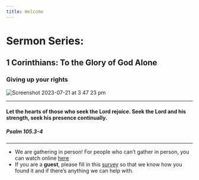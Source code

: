```yaml
---
title: Welcome
---
```


# Sermon Series:
## 1 Corinthians: To the Glory of God Alone 
### Giving up your rights


![Screenshot 2023-07-21 at 3 47 23 pm](https://github.com/stgeorgeshurstville/bulletin/assets/119166299/2d95947e-b2b1-44b5-a360-f1dd4a4d7efe)

---
#### Let the hearts of those who seek the Lord rejoice. Seek the Lord and his strength, seek his presence continually.


##### Psalm 105.3-4

---
- We are gathering in person! For people who can’t gather in person, you can watch online [here](https://stgeorgeshurstville.org.au/sunday-english-online)
- If you are a **guest**, please fill in this [survey](https://tinyurl.com/SGHACsurvey) so that we know how you found it and if there’s anything we can help with.
